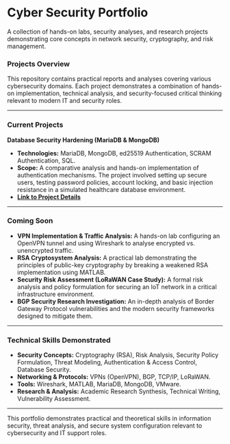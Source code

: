 # Cyber Security Portfolio

A collection of hands-on labs, security analyses, and research projects demonstrating core concepts in network security, cryptography, and risk management.

### Projects Overview

This repository contains practical reports and analyses covering various cybersecurity domains. Each project demonstrates a combination of hands-on implementation, technical analysis, and security-focused critical thinking relevant to modern IT and security roles.

---

### Current Projects

**Database Security Hardening (MariaDB & MongoDB)**
* **Technologies:** MariaDB, MongoDB, ed25519 Authentication, SCRAM Authentication, SQL.
* **Scope:** A comparative analysis and hands-on implementation of authentication mechanisms. The project involved setting up secure users, testing password policies, account locking, and basic injection resistance in a simulated healthcare database environment.
* **[Link to Project Details](./Database-Security-Analysis-MariaDB-vs-MongoDB/README.md)**

---

### Coming Soon

* **VPN Implementation & Traffic Analysis:** A hands-on lab configuring an OpenVPN tunnel and using Wireshark to analyse encrypted vs. unencrypted traffic.
* **RSA Cryptosystem Analysis:** A practical lab demonstrating the principles of public-key cryptography by breaking a weakened RSA implementation using MATLAB.
* **Security Risk Assessment (LoRaWAN Case Study):** A formal risk analysis and policy formulation for securing an IoT network in a critical infrastructure environment.
* **BGP Security Research Investigation:** An in-depth analysis of Border Gateway Protocol vulnerabilities and the modern security frameworks designed to mitigate them.

---

### Technical Skills Demonstrated

* **Security Concepts:** Cryptography (RSA), Risk Analysis, Security Policy Formulation, Threat Modeling, Authentication & Access Control, Database Security.
* **Networking & Protocols:** VPNs (OpenVPN), BGP, TCP/IP, LoRaWAN.
* **Tools:** Wireshark, MATLAB, MariaDB, MongoDB, VMware.
* **Research & Analysis:** Academic Research Synthesis, Technical Writing, Vulnerability Assessment.

---

This portfolio demonstrates practical and theoretical skills in information security, threat analysis, and secure system configuration relevant to cybersecurity and IT support roles.
